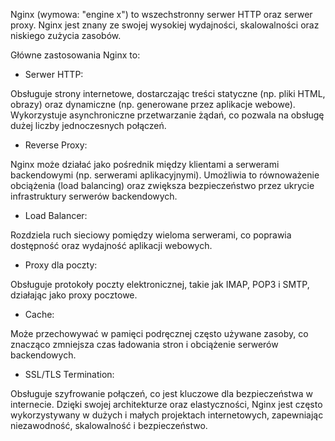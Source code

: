 Nginx (wymowa: "engine x") to wszechstronny serwer HTTP oraz serwer proxy. Nginx jest znany ze swojej wysokiej wydajności, skalowalności oraz niskiego zużycia zasobów.

Główne zastosowania Nginx to:

* Serwer HTTP:

Obsługuje strony internetowe, dostarczając treści statyczne (np. pliki HTML, obrazy) oraz dynamiczne (np. generowane przez aplikacje webowe).
Wykorzystuje asynchroniczne przetwarzanie żądań, co pozwala na obsługę dużej liczby jednoczesnych połączeń.
* Reverse Proxy:

Nginx może działać jako pośrednik między klientami a serwerami backendowymi (np. serwerami aplikacyjnymi). Umożliwia to równoważenie obciążenia (load balancing) oraz zwiększa bezpieczeństwo przez ukrycie infrastruktury serwerów backendowych.
* Load Balancer:

Rozdziela ruch sieciowy pomiędzy wieloma serwerami, co poprawia dostępność oraz wydajność aplikacji webowych.
* Proxy dla poczty:

Obsługuje protokoły poczty elektronicznej, takie jak IMAP, POP3 i SMTP, działając jako proxy pocztowe.
* Cache:

Może przechowywać w pamięci podręcznej często używane zasoby, co znacząco zmniejsza czas ładowania stron i obciążenie serwerów backendowych.
* SSL/TLS Termination:

Obsługuje szyfrowanie połączeń, co jest kluczowe dla bezpieczeństwa w internecie.
Dzięki swojej architekturze oraz elastyczności, Nginx jest często wykorzystywany w dużych i małych projektach internetowych, zapewniając niezawodność, skalowalność i bezpieczeństwo.
